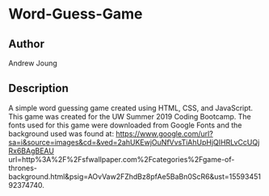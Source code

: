 # Word-Guess-Game

## Author

Andrew Joung

## Description

A simple word guessing game created using HTML, CSS, and JavaScript. 
This game was created for the UW Summer 2019 Coding Bootcamp. 
The fonts used for this game were downloaded from Google Fonts and the background used 
was found at: 
https://www.google.com/url?sa=i&source=images&cd=&ved=2ahUKEwjOuNfVvsTiAhUpHjQIHRLvCcUQjRx6BAgBEAU url=http%3A%2F%2Fsfwallpaper.com%2Fcategories%2Fgame-of-thrones-background.html&psig=AOvVaw2FZhdBz8pfAe5BaBn0ScR6&ust=1559345192374740.
